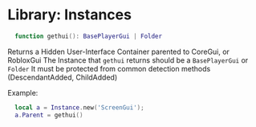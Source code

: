 # Library: Instances

```lua
  function gethui(): BasePlayerGui | Folder
```
Returns a Hidden User-Interface Container parented to CoreGui, or RobloxGui
The Instance that `gethui` returns should be a `BasePlayerGui` or `Folder`
It must be protected from common detection methods (DescendantAdded, ChildAdded)

Example:

```lua
  local a = Instance.new('ScreenGui');
  a.Parent = gethui()
```
